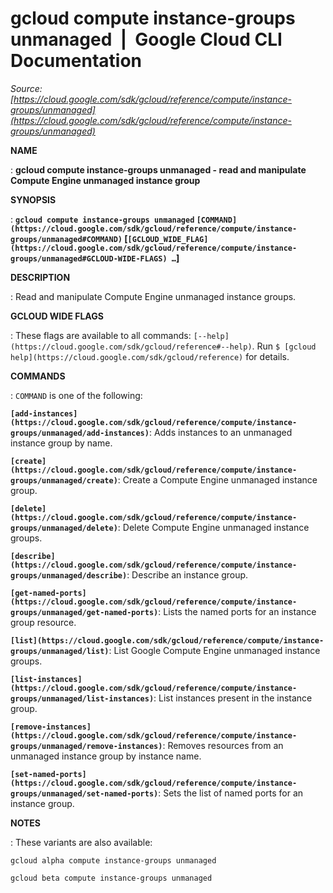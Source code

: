 # gcloud compute instance-groups unmanaged  |  Google Cloud CLI Documentation

*Source: [https://cloud.google.com/sdk/gcloud/reference/compute/instance-groups/unmanaged](https://cloud.google.com/sdk/gcloud/reference/compute/instance-groups/unmanaged)*

**NAME**

: **gcloud compute instance-groups unmanaged - read and manipulate Compute Engine unmanaged instance group**

**SYNOPSIS**

: **`gcloud compute instance-groups unmanaged` `[COMMAND](https://cloud.google.com/sdk/gcloud/reference/compute/instance-groups/unmanaged#COMMAND)` [`[GCLOUD_WIDE_FLAG](https://cloud.google.com/sdk/gcloud/reference/compute/instance-groups/unmanaged#GCLOUD-WIDE-FLAGS) …`]**

**DESCRIPTION**

: Read and manipulate Compute Engine unmanaged instance groups.

**GCLOUD WIDE FLAGS**

: These flags are available to all commands: `[--help](https://cloud.google.com/sdk/gcloud/reference#--help)`.
Run `$ [gcloud help](https://cloud.google.com/sdk/gcloud/reference)` for details.

**COMMANDS**

: ``COMMAND`` is one of the following:

**`[add-instances](https://cloud.google.com/sdk/gcloud/reference/compute/instance-groups/unmanaged/add-instances)`**:
Adds instances to an unmanaged instance group by name.

**`[create](https://cloud.google.com/sdk/gcloud/reference/compute/instance-groups/unmanaged/create)`**:
Create a Compute Engine unmanaged instance group.

**`[delete](https://cloud.google.com/sdk/gcloud/reference/compute/instance-groups/unmanaged/delete)`**:
Delete Compute Engine unmanaged instance groups.

**`[describe](https://cloud.google.com/sdk/gcloud/reference/compute/instance-groups/unmanaged/describe)`**:
Describe an instance group.

**`[get-named-ports](https://cloud.google.com/sdk/gcloud/reference/compute/instance-groups/unmanaged/get-named-ports)`**:
Lists the named ports for an instance group resource.

**`[list](https://cloud.google.com/sdk/gcloud/reference/compute/instance-groups/unmanaged/list)`**:
List Google Compute Engine unmanaged instance groups.

**`[list-instances](https://cloud.google.com/sdk/gcloud/reference/compute/instance-groups/unmanaged/list-instances)`**:
List instances present in the instance group.

**`[remove-instances](https://cloud.google.com/sdk/gcloud/reference/compute/instance-groups/unmanaged/remove-instances)`**:
Removes resources from an unmanaged instance group by instance name.

**`[set-named-ports](https://cloud.google.com/sdk/gcloud/reference/compute/instance-groups/unmanaged/set-named-ports)`**:
Sets the list of named ports for an instance group.

**NOTES**

: These variants are also available:

```
gcloud alpha compute instance-groups unmanaged
```

```
gcloud beta compute instance-groups unmanaged
```